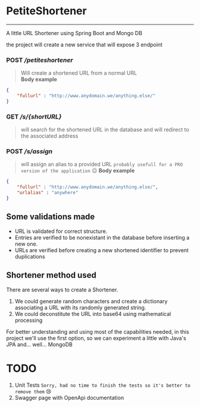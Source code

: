 # PetiteShortener
---
A little URL Shortener using Spring Boot and Mongo DB

the project will create a new service that will expose 3 endpoint  
### __POST__ _/petiteshortener_  
> Will create a shortened URL from a normal URL  
> __Body example__
``` json
{
    "fullurl" : "http://www.anydomain.we/anything.else/"
}

```  


### __GET__ _/s/{shortURL}_  
> will search for the shortened URL in the database and will redirect to the associated address  
### __POST__ _/s/assign_  
> will assign an alias to a provided URL `probably usefull for a PRO version of the application` :wink:
> __Body example__
``` json
{
    "fullurl" : "http://www.anydomain.we/anything.else/",
    "urlalias" : "anywhere" 
}

```  

## Some validations made
- URL is validated for correct structure.
- Entries are verified to be nonexistant in the database before inserting a new one.
- URLs are verified before creating a new shortened identifier to prevent duplications

## Shortener method used
There are several ways to create a Shortener. 
1. We could generate random characters and create a dictionary associating a URL with its randomly generated string.
2. We could deconstitute the URL into base64 using mathematical processing

For better understanding and using most of the capabilities needed, in this project we'll use the first option, so we can experiment a little with Java's JPA and... well... MongoDB

# TODO
1. Unit Tests `Sorry, had no time to finish the tests so it's better to remove them` 😢
2. Swagger page with OpenApi documentation
